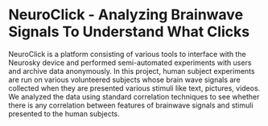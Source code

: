 NeuroClick - Analyzing Brainwave Signals To Understand What Clicks
==========

NeuroClick is a platform consisting of various tools to interface with the Neurosky device and performed semi-automated experiments with users and archive data anonymously. In this project, human subject experiments are run on various volunteered subjects whose brain wave signals are collected when they are presented various stimuli like text, pictures, videos. We analyzed the data using standard correlation techniques to see whether there is any correlation between features of brainwave signals and stimuli presented to the human subjects.
